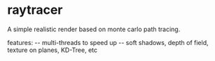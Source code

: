 # raytracer

A simple realistic render based on monte carlo path tracing.

features:
-- multi-threads to speed up
-- soft shadows, depth of field, texture on planes, KD-Tree, etc

